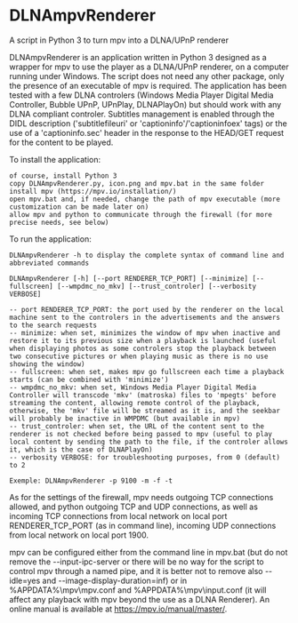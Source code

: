 # DLNAmpvRenderer

A script in Python 3 to turn mpv into a DLNA/UPnP renderer

DLNAmpvRenderer is an application written in Python 3 designed as a wrapper for mpv to use the player as a DLNA/UPnP renderer, on a computer running under Windows. The script does not need any other package, only the presence of an executable of mpv is required. The application has been tested with a few DLNA controlers (Windows Media Player Digital Media Controller, Bubble UPnP, UPnPlay, DLNAPlayOn) but should work with any DLNA compliant controler. Subtitles management is enabled through the DIDL description ('subtitlefileuri' or 'captioninfo'/'captioninfoex' tags) or the use of a 'captioninfo.sec' header in the response to the HEAD/GET request for the content to be played.

To install the application:

    of course, install Python 3
    copy DLNAmpvRenderer.py, icon.png and mpv.bat in the same folder
    install mpv (https://mpv.io/installation/)
    open mpv.bat and, if needed, change the path of mpv executable (more customization can be made later on)
    allow mpv and python to communicate through the firewall (for more precise needs, see below)

To run the application:

    DLNAmpvRenderer -h to display the complete syntax of command line and abbreviated commands
    
    DLNAmpvRenderer [-h] [--port RENDERER_TCP_PORT] [--minimize] [--fullscreen] [--wmpdmc_no_mkv] [--trust_controler] [--verbosity VERBOSE]
    
    -- port RENDERER_TCP_PORT: the port used by the renderer on the local machine sent to the controlers in the advertisements and the answers to the search requests
    -- minimize: when set, minimizes the window of mpv when inactive and restore it to its previous size when a playback is launched (useful when displaying photos as some controlers stop the playback between two consecutive pictures or when playing music as there is no use showing the window)
    -- fullscreen: when set, makes mpv go fullscreen each time a playback starts (can be combined with 'minimize')
    -- wmpdmc_no_mkv: when set, Windows Media Player Digital Media Controller will transcode 'mkv' (matroska) files to 'mpegts' before streaming the content, allowing remote control of the playback, otherwise, the 'mkv' file will be streamed as it is, and the seekbar will probably be inactive in WMPDMC (but available in mpv)
    -- trust_controler: when set, the URL of the content sent to the renderer is not checked before being passed to mpv (useful to play local content by sending the path to the file, if the controler allows it, which is the case of DLNAPlayOn)
    -- verbosity VERBOSE: for troubleshooting purposes, from 0 (default) to 2

    Exemple: DLNAmpvRenderer -p 9100 -m -f -t

As for the settings of the firewall, mpv needs outgoing TCP connections allowed, and python outgoing TCP and UDP connections, as well as incoming TCP connections from local network on local port RENDERER_TCP_PORT (as in command line), incoming UDP connections from local network on local port 1900.

mpv can be configured either from the command line in mpv.bat (but do not remove the --input-ipc-server or there will be no way for the script to control mpv through a named pipe, and it is better not to remove also --idle=yes and --image-display-duration=inf) or in %APPDATA%\mpv\mpv.conf and %APPDATA%\mpv\input.conf (it will affect any playback with mpv beyond the use as a DLNA Renderer). An online manual is available at https://mpv.io/manual/master/.
